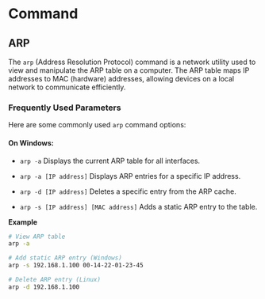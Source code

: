 # Command

## ARP

The `arp` (Address Resolution Protocol) command is a network utility used to view and manipulate the ARP table on a computer. The ARP table maps IP addresses to MAC (hardware) addresses, allowing devices on a local network to communicate efficiently.

### Frequently Used Parameters

Here are some commonly used `arp` command options:

#### On **Windows**:

* `arp -a`
  Displays the current ARP table for all interfaces.

* `arp -a [IP address]`
  Displays ARP entries for a specific IP address.

* `arp -d [IP address]`
  Deletes a specific entry from the ARP cache.

* `arp -s [IP address] [MAC address]`
  Adds a static ARP entry to the table.

**Example**

```bash
# View ARP table
arp -a

# Add static ARP entry (Windows)
arp -s 192.168.1.100 00-14-22-01-23-45

# Delete ARP entry (Linux)
arp -d 192.168.1.100
```

